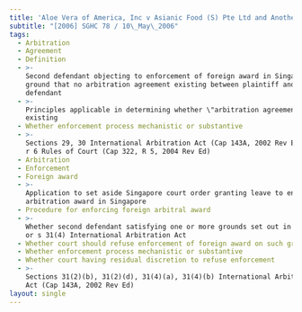 ```yaml
---
title: 'Aloe Vera of America, Inc v Asianic Food (S) Pte Ltd and Another'
subtitle: "[2006] SGHC 78 / 10\_May\_2006"
tags:
  - Arbitration
  - Agreement
  - Definition
  - >-
    Second defendant objecting to enforcement of foreign award in Singapore on
    ground that no arbitration agreement existing between plaintiff and second
    defendant
  - >-
    Principles applicable in determining whether \"arbitration agreement\"
    existing
  - Whether enforcement process mechanistic or substantive
  - >-
    Sections 29, 30 International Arbitration Act (Cap 143A, 2002 Rev Ed), O 69A
    r 6 Rules of Court (Cap 322, R 5, 2004 Rev Ed)
  - Arbitration
  - Enforcement
  - Foreign award
  - >-
    Application to set aside Singapore court order granting leave to enforce
    arbitration award in Singapore
  - Procedure for enforcing foreign arbitral award
  - >-
    Whether second defendant satisfying one or more grounds set out in s 31(2)
    or s 31(4) International Arbitration Act
  - Whether court should refuse enforcement of foreign award on such grounds
  - Whether enforcement process mechanistic or substantive
  - Whether court having residual discretion to refuse enforcement
  - >-
    Sections 31(2)(b), 31(2)(d), 31(4)(a), 31(4)(b) International Arbitration
    Act (Cap 143A, 2002 Rev Ed)
layout: single
---
```


